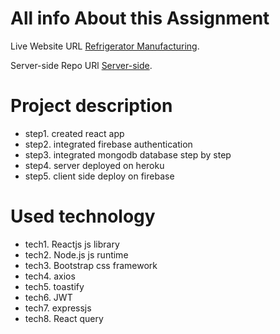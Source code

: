 # All info About this Assignment

Live Website URL [Refrigerator Manufacturing](https://refrigerator-manufacturing.web.app/).

Server-side Repo URl [Server-side](https://github.com/programming-hero-web-course1/manufacturer-website-server-side-Imrancu).

# Project description

- step1. created react app
- step2. integrated firebase authentication
- step3. integrated mongodb database step by step
- step4. server deployed on heroku
- step5. client side deploy on firebase

# Used technology
- tech1. Reactjs js library
- tech2. Node.js js runtime
- tech3. Bootstrap css framework
- tech4. axios
- tech5. toastify
- tech6. JWT
- tech7. expressjs
- tech8. React query